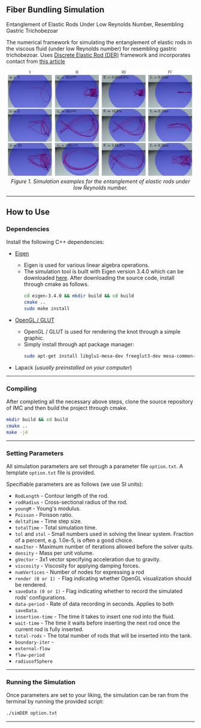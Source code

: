 ## Fiber Bundling Simulation

Entanglement of Elastic Rods Under Low Reynolds Number, Resembling
Gastric Trichobezoar

The numerical framework for simulating the entanglement of elastic rods in the viscous fluid (under low Reynolds number) for resembling gastric trichobezoar. Uses [Discrete Elastic Rod (DER)](http://www.cs.columbia.edu/cg/pdfs/143-rods.pdf) framework and incorporates contact from [this article](https://onlinelibrary.wiley.com/doi/abs/10.1111/j.1467-8659.2008.01147.x)

<p align="center">
<img src="Figures/examples.png" alt>
<br>
<em> Figure 1. Simulation examples for the entanglement of elastic rods under low Reynolds number. </em>
</p>

***

## How to Use

### Dependencies
Install the following C++ dependencies:
- [Eigen](http://eigen.tuxfamily.org/index.php?title=Main_Page)
  - Eigen is used for various linear algebra operations.
  - The simulation tool is built with Eigen version 3.4.0 which can be downloaded [here](https://gitlab.com/libeigen/eigen/-/releases/3.4.0). After downloading the source code, install through cmake as follows.
    ```bash
    cd eigen-3.4.0 && mkdir build && cd build
    cmake ..
    sudo make install
    ```
    
- [OpenGL / GLUT](https://www.opengl.org/)
  - OpenGL / GLUT is used for rendering the knot through a simple graphic.
  - Simply install through apt package manager:
      ```bash
    sudo apt-get install libglu1-mesa-dev freeglut3-dev mesa-common-dev
    ```
- Lapack (*usually preinstalled on your computer*)

***
### Compiling
After completing all the necessary above steps, clone the source repository of IMC and then build the project through cmake.
```bash
mkdir build && cd build
cmake ..
make -j4
```

***

### Setting Parameters

All simulation parameters are set through a parameter file ```option.txt```. A template ```option.txt``` file is provided.

Specifiable parameters are as follows (we use SI units):
- ```RodLength``` - Contour length of the rod.
- ```rodRadius``` - Cross-sectional radius of the rod.
- ```youngM``` - Young's modulus.
- ```Poisson``` - Poisson ratio.
- ```deltaTime``` - Time step size.
- ```totalTime``` - Total simulation time.
- ```tol``` and ```stol``` - Small numbers used in solving the linear system. Fraction of a percent, e.g. 1.0e-5, is often a good choice.
- ```maxIter``` - Maximum number of iterations allowed before the solver quits. 
- ```density``` - Mass per unit volume.
- ```gVector``` - 3x1 vector specifying acceleration due to gravity.
- ```viscosity``` - Viscosity for applying damping forces.
- ```numVertices``` - Number of nodes for expressing a rod
- ```render (0 or 1) ```- Flag indicating whether OpenGL visualization should be rendered.
- ```saveData (0 or 1)``` - Flag indicating whether to record the simulated rods' configurations.
- ```data-period``` - Rate of data recording in seconds. Applies to both ```saveData```.
- ```insertion-time``` - The time it takes to insert one rod into the fluid.
- ```wait-time``` - The time it waits before inserting the next rod once the current rod is fully inserted.
- ```total-rods``` - The total number of rods that will be inserted into the tank.
- ```boundary-iter``` -
- ```external-flow```
- ```flow-period```
- ```radiusofSphere```

***
### Running the Simulation
Once parameters are set to your liking, the simulation can be ran from the terminal by running the provided script:
```bash
./simDER option.txt
```
***




